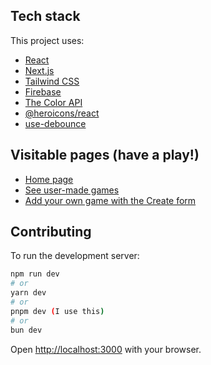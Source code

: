 ## Tech stack

This project uses:
- [React](https://react.dev/)
- [Next.js](https://nextjs.org/)
- [Tailwind CSS](https://tailwindcss.com/)
- [Firebase](https://firebase.google.com/)
- [The Color API](https://www.thecolorapi.com/)
- [@heroicons/react](https://www.npmjs.com/package/@heroicons/react)
- [use-debounce](https://www.npmjs.com/package/use-debounce)

## Visitable pages (have a play!)

- [Home page](https://rankle-rho.vercel.app/)
- [See user-made games](https://rankle-rho.vercel.app/games)
- [Add your own game with the Create form](https://rankle-rho.vercel.app/games/create)

## Contributing

To run the development server:

```bash
npm run dev
# or
yarn dev
# or
pnpm dev (I use this)
# or
bun dev
```

Open [http://localhost:3000](http://localhost:3000) with your browser.
